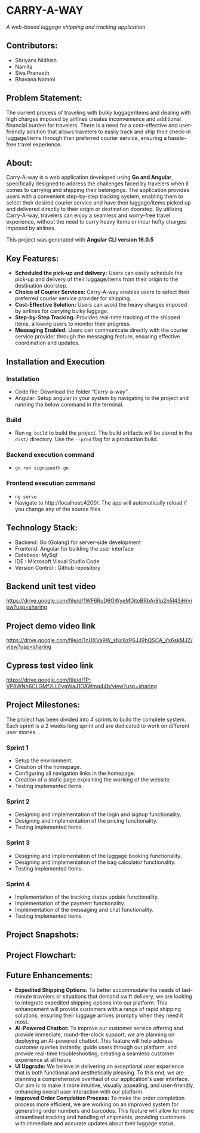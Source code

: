 # CARRY-A-WAY
*A web-based luggage shipping and tracking application.*

## Contributors:
* Shriyans Nidhish 
* Namita 
* Siva Praneeth 
* Bhavana Nammi 

## Problem Statement:
The current process of traveling with bulky luggage/items and dealing with high charges imposed by airlines creates inconvenience and additional financial burden for travelers. There is a need for a cost-effective and user-friendly solution that allows travelers to easily track and ship their check-in luggage/items through their preferred courier service, ensuring a hassle-free travel experience.

## About:
Carry-A-way is a web application developed using **Go and Angular**, specifically designed to address the challenges faced by travelers when it comes to carrying and shipping their belongings. The application provides users with a convenient step-by-step tracking system, enabling them to select their desired courier service and have their luggage/items picked up and delivered directly to their origin or destination doorstep. By utilizing Carry-A-way, travelers can enjoy a seamless and worry-free travel experience, without the need to carry heavy items or incur hefty charges imposed by airlines.

This project was generated with **Angular CLI version 16.0.5**

## Key Features:
* **Scheduled the pick-up and delivery:** Users can easily schedule the pick-up and delivery of their luggage/items from their origin to the destination doorstep.
* **Choice of Courier Services:** Carry-A-way enables users to select their preferred courier service provider for shipping.
* **Cost-Effective Solution:** Users can avoid the heavy charges imposed by airlines for carrying bulky luggage.
* **Step-by-Step Tracking:** Provides real-time tracking of the shipped items, allowing users to monitor their progress.
* **Messaging Enabled:** Users can communicate directly with the courier service provider through the messaging feature, ensuring effective coordination and updates.

## Installation and Execution
### Installation
* Code file: Download the folder “Carry-a-way”
* Angular: Setup angular in your system by navigating to the project and running the below command in the terminal.

### Build
* Run `ng build` to build the project. The build artifacts will be stored in the `dist/` directory. Use the `--prod` flag for a production build.
### Backend execution command
* `go run signupauth.go`
### Frontend execution command
* `ng serve`
* Navigate to http://localhost:4200/. The app will automatically reload if you change any of the source files.

## Technology Stack:
* Backend: Go (Golang) for server-side development
* Frontend: Angular for building the user interface
* Database: MySql
* IDE : Microsoft Visual Studio Code
* Version Control : Github repository

## Backend unit test video
https://drive.google.com/file/d/1WF6RuD6OWyeMDitoBRbAr8Ip2n5I43jH/view?usp=sharing<br/>

## Project demo video link
https://drive.google.com/file/d/1nUXVa9W_sNc6zP6JJ9hQSCA_Vx6skMJZ/view?usp=sharing

## Cypress test video link
https://drive.google.com/file/d/1P-VP8WNh6CLGMf2LLEygWaJ1OAWmq44b/view?usp=sharing

## Project Milestones:
The project has been divided into 4 sprints to build the complete system. Each sprint is a 2 weeks long sprint and are dedicated to work on different user stories.

### Sprint 1
* Setup the environment. 
* Creation of the homepage.
* Configuring all navigation links in the homepage.
* Creation of a static page explaining the working of the website.
* Testing implemented items.

### Sprint 2
* Designing and implementation of the login and signup functionality.
* Designing and implementation of the pricing functionality.
* Testing implemented items.

### Sprint 3
* Designing and implementation of the luggage booking functionality.
* Designing and implementation of the bag calculator functionality.
* Testing implemented items.

### Sprint 4
* Implementation of the tracking status update functionality.
* Implementation of the payment functionality.
* Implementation of the messaging and chat functionality.
* Testing implemented items.
## Project Snapshots:
## Project Flowchart:
## Future Enhancements:
* **Expedited Shipping Options:** To better accommodate the needs of last-minute travelers or situations that demand swift delivery, we are looking to integrate expedited shipping options into our platform. This enhancement will provide customers with a range of rapid shipping solutions, ensuring their luggage arrives promptly when they need it most.
* **AI-Powered Chatbot:** To improve our customer service offering and provide immediate, round-the-clock support, we are planning on deploying an AI-powered chatbot. This feature will help address customer queries instantly, guide users through our platform, and provide real-time troubleshooting, creating a seamless customer experience at all hours.
* **UI Upgrade:** We believe in delivering an exceptional user experience that is both functional and aesthetically pleasing. To this end, we are planning a comprehensive overhaul of our application's user interface. Our aim is to make it more intuitive, visually appealing, and user-friendly, enhancing overall user interaction with our platform.
* **Improved Order Completion Process:** To make the order completion process more efficient, we are working on an improved system for generating order numbers and barcodes. This feature will allow for more streamlined tracking and handling of shipments, providing customers with immediate and accurate updates about their luggage status.


